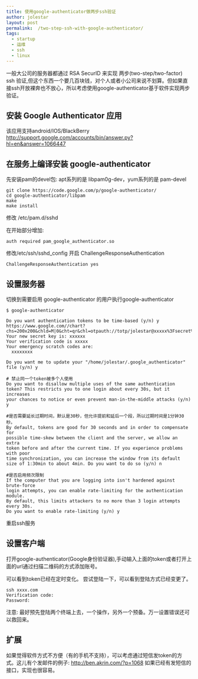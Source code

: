 ```yaml
---
title: 使用google-authenticator做两步ssh验证
author: jolestar
layout: post
permalink:  /two-step-ssh-with-google-authenticator/
tags:
  - startup
  - 运维
  - ssh
  - linux
---
```


一般大公司的服务器都通过 RSA SecurID 来实现 两步(two-step/two-factor) ssh 验证,但这个东西一个要几百块钱，对个人或者小公司来说不划算。但如果直接ssh开放裸奔也不放心，所以考虑使用google-authenticator基于软件实现两步验证。

<!--more-->

## 安装 Google Authenticator 应用

该应用支持android/IOS/BlackBerry 
<http://support.google.com/accounts/bin/answer.py?hl=en&answer=1066447>


## 在服务上编译安装 google-authenticator

先安装pam的devel包: apt系列的是 libpam0g-dev，yum系列的是 pam-devel

	git clone https://code.google.com/p/google-authenticator/
	cd google-authenticator/libpam
	make
	make install
	
修改 /etc/pam.d/sshd

在开始部分增加:

	auth required pam_google_authenticator.so

修改/etc/ssh/sshd_config 开启 ChallengeResponseAuthentication

	ChallengeResponseAuthentication yes
	
## 设置服务器 

切换到需要启用 google-authenticator 的用户执行google-authenticator

	$ google-authenticator 

	Do you want authentication tokens to be time-based (y/n) y
	https://www.google.com//chart?chs=200x200&chld=M|0&cht=qr&chl=otpauth://totp/jolestar@xxxxx%3Fsecret%xxxxxxxx
	Your new secret key is: xxxxxx
	Your verification code is xxxxx
	Your emergency scratch codes are:
	  xxxxxxxx

	Do you want me to update your "/home/jolestar/.google_authenticator" file (y/n) y

	# 禁止同一个token被多个人使用
	Do you want to disallow multiple uses of the same authentication
	token? This restricts you to one login about every 30s, but it increases
	your chances to notice or even prevent man-in-the-middle attacks (y/n) y

	#是否需要延长过期时间，默认是30秒，但允许提前和延后一个段，所以过期时间是1分钟30秒。
	By default, tokens are good for 30 seconds and in order to compensate for
	possible time-skew between the client and the server, we allow an extra
	token before and after the current time. If you experience problems with poor
	time synchronization, you can increase the window from its default
	size of 1:30min to about 4min. Do you want to do so (y/n) n

	#是否启用频次限制
	If the computer that you are logging into isn't hardened against brute-force
	login attempts, you can enable rate-limiting for the authentication module.
	By default, this limits attackers to no more than 3 login attempts every 30s.
	Do you want to enable rate-limiting (y/n) y

重启ssh服务

## 设置客户端

打开google-authenticator(Google身份验证器),手动输入上面的token或者打开上面的url通过扫描二维码的方式添加账号。

可以看到token已经在定时变化。
尝试登陆一下，可以看到登陆方式已经变更了。

	ssh xxxx.com 
	Verification code: 
	Password: 

注意: 最好预先登陆两个终端上去，一个操作，另外一个预备。万一设置错误还可以救回来。


## 扩展

如果觉得软件方式不方便（有的手机不支持），可以考虑通过短信发token的方式。这儿有个发邮件的例子: <http://ben.akrin.com/?p=1068> 如果已经有发短信的接口，实现也很容易。
